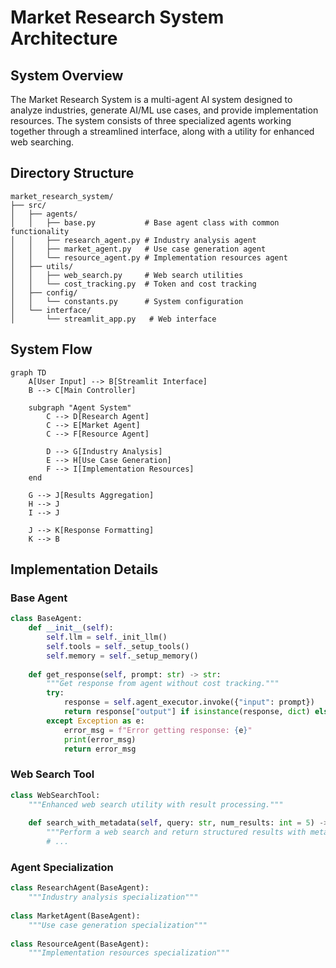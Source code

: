 # Market Research System Architecture

## System Overview

The Market Research System is a multi-agent AI system designed to analyze industries, generate AI/ML use cases, and provide implementation resources. The system consists of three specialized agents working together through a streamlined interface, along with a utility for enhanced web searching.

## Directory Structure

```
market_research_system/
├── src/
│   ├── agents/
│   │   ├── base.py           # Base agent class with common functionality
│   │   ├── research_agent.py # Industry analysis agent
│   │   ├── market_agent.py   # Use case generation agent
│   │   └── resource_agent.py # Implementation resources agent
│   ├── utils/
│   │   ├── web_search.py     # Web search utilities
│   │   └── cost_tracking.py  # Token and cost tracking
│   ├── config/
│   │   └── constants.py      # System configuration
│   └── interface/
│       └── streamlit_app.py   # Web interface
```

## System Flow

```mermaid
graph TD
    A[User Input] --> B[Streamlit Interface]
    B --> C[Main Controller]
    
    subgraph "Agent System"
        C --> D[Research Agent]
        C --> E[Market Agent]
        C --> F[Resource Agent]
        
        D --> G[Industry Analysis]
        E --> H[Use Case Generation]
        F --> I[Implementation Resources]
    end
    
    G --> J[Results Aggregation]
    H --> J
    I --> J
    
    J --> K[Response Formatting]
    K --> B
```

## Implementation Details

### Base Agent
```python
class BaseAgent:
    def __init__(self):
        self.llm = self._init_llm()
        self.tools = self._setup_tools()
        self.memory = self._setup_memory()
        
    def get_response(self, prompt: str) -> str:
        """Get response from agent without cost tracking."""
        try:
            response = self.agent_executor.invoke({"input": prompt})
            return response["output"] if isinstance(response, dict) else str(response)
        except Exception as e:
            error_msg = f"Error getting response: {e}"
            print(error_msg)
            return error_msg
```

### Web Search Tool
```python
class WebSearchTool:
    """Enhanced web search utility with result processing."""
    
    def search_with_metadata(self, query: str, num_results: int = 5) -> List[Dict]:
        """Perform a web search and return structured results with metadata."""
        # ...
```

### Agent Specialization
```python
class ResearchAgent(BaseAgent):
    """Industry analysis specialization"""
    
class MarketAgent(BaseAgent):
    """Use case generation specialization"""
    
class ResourceAgent(BaseAgent):
    """Implementation resources specialization"""
``` 